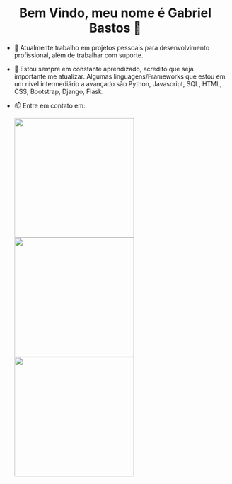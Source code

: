 ### <h1 align="center"> Bem Vindo, meu nome é Gabriel Bastos 👋</h1>



- 🔭 Atualmente trabalho em projetos pessoais para desenvolvimento profissional, além de trabalhar com suporte.<br>
- 🌱 Estou sempre em constante aprendizado, acredito que seja importante me atualizar. Algumas linguagens/Frameworks que estou em um nível intermediário a avançado são Python, Javascript, SQL, HTML, CSS, Bootstrap, Django, Flask.<br>

- 📫 Entre em contato em:<br>

  <a href="https://www.linkedin.com/in/bastosgabriel312" > <img src="https://github.com/bastosgabriel312/images/blob/master/linkedin.png?raw=true" heigth=125 width=270></a>  <a href="mailto:bastosgabriel312@gmail.com" > <img src="https://github.com/bastosgabriel312/images/blob/master/Gmail.png?raw=true" heigth=125 width=270 ></a> <a href="https://wa.me/55011991677867" ><img src="https://github.com/bastosgabriel312/images/blob/master/whatsapp.jpg?raw=true" heigth=125 width=270 ></a>

<!--
        <a href="https://www.linkedin.com/in/bastosgabriel312"> LinkedIn</a> <br> 
        <a href="mailto:bastosgabriel312@gmail.com">E-mail</a><br>
        <a href="https://wa.me/55011991677867"> Whatsapp </a> <br>
-->

    
